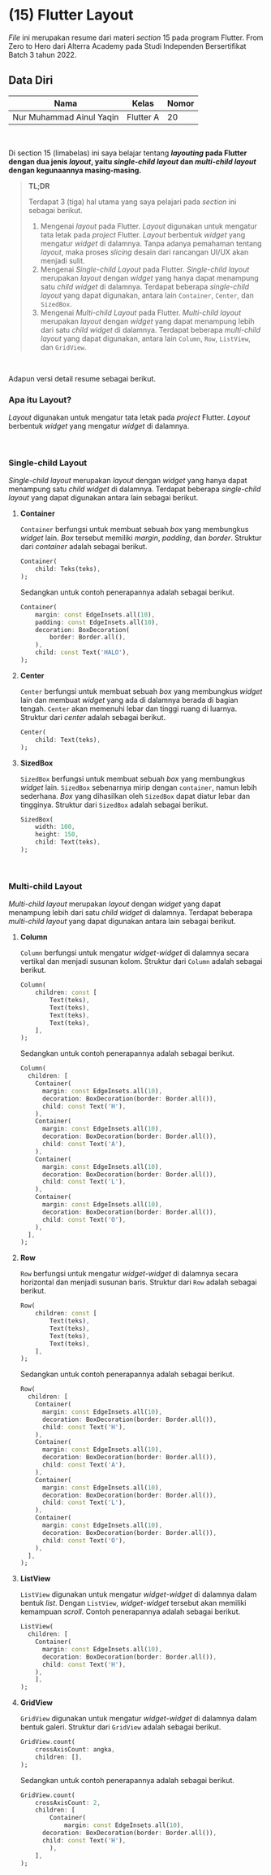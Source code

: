 # **(15) Flutter Layout**

*File* ini merupakan resume dari materi *section* 15 pada program Flutter. From Zero to Hero dari Alterra Academy pada Studi Independen Bersertifikat Batch 3 tahun 2022.

## **Data Diri**

| Nama                     | Kelas      | Nomor      |
|--------------------------|------------|------------|
| Nur Muhammad Ainul Yaqin | Flutter A  | 20         | 

</br>

Di section 15 (limabelas) ini saya belajar tentang ***layouting* pada Flutter dengan dua jenis *layout*, yaitu *single*-*child layout* dan *multi*-*child layout* dengan kegunaannya masing-masing.**


> **TL;DR**
> 
> Terdapat 3 (tiga) hal utama yang saya pelajari pada *section* ini sebagai berikut.
>
>1. Mengenai *layout* pada Flutter. *Layout* digunakan untuk mengatur tata letak pada *project* Flutter. *Layout* berbentuk *widget* yang mengatur *widget* di dalamnya. Tanpa adanya pemahaman tentang *layout*, maka proses *slicing* desain dari rancangan UI/UX akan menjadi sulit.
>2. Mengenai *Single-child Layout* pada Flutter. *Single-child layout* merupakan *layout* dengan *widget* yang hanya dapat menampung satu *child widget* di dalamnya. Terdapat beberapa *single*-*child layout* yang dapat digunakan, antara lain `Container`, `Center`, dan `SizedBox`.
>3. Mengenai *Multi-child Layout* pada Flutter. *Multi*-*child layout* merupakan *layout* dengan *widget* yang dapat menampung lebih dari satu *child widget* di dalamnya. Terdapat beberapa *multi*-*child layout* yang dapat digunakan, antara lain `Column`, `Row`, `ListView`, dan `GridView`.

</br>

Adapun versi detail resume sebagai berikut.

### **Apa itu Layout?**

*Layout* digunakan untuk mengatur tata letak pada *project* Flutter. *Layout* berbentuk *widget* yang mengatur *widget* di dalamnya.

</br>

### **Single-child Layout**

*Single-child layout* merupakan *layout* dengan *widget* yang hanya dapat menampung satu *child widget* di dalamnya. Terdapat beberapa *single*-*child layout* yang dapat digunakan antara lain sebagai berikut.

1. **Container**
    
    `Container` berfungsi untuk membuat sebuah *box* yang membungkus *widget* lain. *Box* tersebut memiliki *margin*, *padding*, dan *border*. Struktur dari *container* adalah sebagai berikut.
    
    ```dart
    Container(
    	child: Teks(teks),
    );
    ```
    
    Sedangkan untuk contoh penerapannya adalah sebagai berikut.
    
    ```dart
    Container(
    	margin: const EdgeInsets.all(10),
    	padding: const EdgeInsets.all(10),
    	decoration: BoxDecoration(
    		border: Border.all(),
    	),
    	child: const Text('HALO'),
    );
    ```
    

1. **Center**
    
    `Center` berfungsi untuk membuat sebuah *box* yang membungkus *widget* lain dan membuat *widget* yang ada di dalamnya berada di bagian tengah. `Center` akan memenuhi lebar dan tinggi ruang di luarnya. Struktur dari *center* adalah sebagai berikut.
    
    ```dart
    Center(
    	child: Text(teks),
    );
    ```
    
2. **SizedBox**
    
    `SizedBox` berfungsi untuk membuat sebuah *box* yang membungkus *widget* lain. `SizedBox` sebenarnya mirip dengan `container`, namun lebih sederhana. *Box* yang dihasilkan oleh `SizedBox` dapat diatur lebar dan tingginya. Struktur dari `SizedBox` adalah sebagai berikut.
    
    ```dart
    SizedBox(
    	width: 100,
    	height: 150,
    	child: Text(teks),
    );
    ```
    
</br>

### **Multi-child Layout**

*Multi*-*child layout* merupakan *layout* dengan *widget* yang dapat menampung lebih dari satu *child widget* di dalamnya. Terdapat beberapa *multi*-*child layout* yang dapat digunakan antara lain sebagai berikut.

1. **Column**
    
    `Column` berfungsi untuk mengatur *widget*-*widget* di dalamnya secara vertikal dan menjadi susunan kolom. Struktur dari `Column` adalah sebagai berikut.
    
    ```dart
    Column(
    	children: const [
    		Text(teks),
    		Text(teks),
    		Text(teks),
    		Text(teks),
    	],
    );
    ```
    
    Sedangkan untuk contoh penerapannya adalah sebagai berikut.
    
    ```dart
    Column(
      children: [
        Container(
          margin: const EdgeInsets.all(10),
          decoration: BoxDecoration(border: Border.all()),
          child: const Text('H'),
        ),
        Container(
          margin: const EdgeInsets.all(10),
          decoration: BoxDecoration(border: Border.all()),
          child: const Text('A'),
        ),
        Container(
          margin: const EdgeInsets.all(10),
          decoration: BoxDecoration(border: Border.all()),
          child: const Text('L'),
        ),
        Container(
          margin: const EdgeInsets.all(10),
          decoration: BoxDecoration(border: Border.all()),
          child: const Text('O'),
        ),
      ],
    );
    ```
    
2. **Row**
    
    `Row` berfungsi untuk mengatur *widget*-*widget* di dalamnya secara horizontal dan menjadi susunan baris. Struktur dari `Row` adalah sebagai berikut.
    
    ```dart
    Row(
    	children: const [
    		Text(teks),
    		Text(teks),
    		Text(teks),
    		Text(teks),
    	],
    );
    ```
    
    Sedangkan untuk contoh penerapannya adalah sebagai berikut.
    
    ```dart
    Row(
      children: [
        Container(
          margin: const EdgeInsets.all(10),
          decoration: BoxDecoration(border: Border.all()),
          child: const Text('H'),
        ),
        Container(
          margin: const EdgeInsets.all(10),
          decoration: BoxDecoration(border: Border.all()),
          child: const Text('A'),
        ),
        Container(
          margin: const EdgeInsets.all(10),
          decoration: BoxDecoration(border: Border.all()),
          child: const Text('L'),
        ),
        Container(
          margin: const EdgeInsets.all(10),
          decoration: BoxDecoration(border: Border.all()),
          child: const Text('O'),
        ),
      ],
    );
    ```
    
3. **ListView**
    
    `ListView` digunakan untuk mengatur *widget*-*widget* di dalamnya dalam bentuk *list*. Dengan `ListView`, *widget*-*widget* tersebut akan memiliki kemampuan *scroll*. Contoh penerapannya adalah sebagai berikut.
    
    ```dart
    ListView(
      children: [
        Container(
          margin: const EdgeInsets.all(10),
          decoration: BoxDecoration(border: Border.all()),
          child: const Text('H'),
        ),
    	],
    );
    ```
    
4. **GridView**
    
    `GridView` digunakan untuk mengatur *widget*-*widget* di dalamnya dalam bentuk galeri. Struktur dari `GridView` adalah sebagai berikut.
    
    ```dart
    GridView.count(
    	crossAxisCount: angka,
    	children: [],
    );
    ```
    
    Sedangkan untuk contoh penerapannya adalah sebagai berikut.
    
    ```dart
    GridView.count(
    	crossAxisCount: 2,
    	children: [
    		Container(
    			margin: const EdgeInsets.all(10),
          decoration: BoxDecoration(border: Border.all()),
          child: const Text('H'),
    		),
    	],
    );
    ```